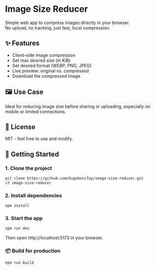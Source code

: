 # Image Size Reducer

Simple web app to compress images directly in your browser.  
No upload, no tracking, just fast, local compression.

## ✨ Features

- Client-side image compression
- Set max desired size (in KiB)
- Set desired format (WEBP, PNG, JPEG)
- Live preview: original vs. compressed
- Download the compressed image

## 🖼️ Use Case

Ideal for reducing image size before sharing or uploading, especially on mobile or limited connections.

## 📄 License

MIT - feel free to use and modify.

## 🚀 Getting Started

### 1. Clone the project

```bash
git clone https://github.com/hugobonifay/image-size-reducer.git
cd image-size-reducer
```

### 2. Install dependencies

```bash
npm install
```

### 3. Start the app

```bash
npm run dev
```

Then open http://localhost:5173 in your browser.

### 📦 Build for production

```bash
npm run build
```
